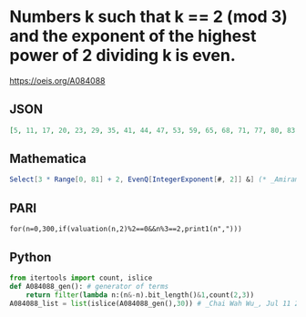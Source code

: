 # Numbers k such that k \=\= 2 \(mod 3\) and the exponent of the highest power of 2 dividing k is even\.
https://oeis.org/A084088
## JSON
```JSON
[5, 11, 17, 20, 23, 29, 35, 41, 44, 47, 53, 59, 65, 68, 71, 77, 80, 83, 89, 92, 95, 101, 107, 113, 116, 119, 125, 131, 137, 140, 143, 149, 155, 161, 164, 167, 173, 176, 179, 185, 188, 191, 197, 203, 209, 212, 215, 221, 227, 233, 236, 239, 245]
```
## Mathematica
```Mathematica
Select[3 * Range[0, 81] + 2, EvenQ[IntegerExponent[#, 2]] &] (* _Amiram Eldar_, Jan 16 2022 *)
```
## PARI
```PARI
for(n=0,300,if(valuation(n,2)%2==0&&n%3==2,print1(n",")))
```
## Python
```Python
from itertools import count, islice
def A084088_gen(): # generator of terms
    return filter(lambda n:(n&-n).bit_length()&1,count(2,3))
A084088_list = list(islice(A084088_gen(),30)) # _Chai Wah Wu_, Jul 11 2022
```
